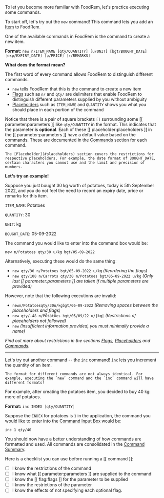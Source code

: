 <!-- markdownlint-disable-file first-line-h1 -->

To let you become more familiar with FoodRem, let's practice executing some commands.

To start off, let's try out the `new` command! This command lets you add an [Item](#item) to FoodRem.

One of the available commands in FoodRem is the command to create a new item.

**Format:** `new n/ITEM_NAME [qty/QUANTITY] [u/UNIT] [bgt/BOUGHT_DATE] [exp/EXPIRY_DATE] [p/PRICE] [r/REMARKS]`

**What does the format mean?**

The first word of every command allows FoodRem to distinguish different commands.

* `new` tells FoodRem that this is the command to create a new item
* [Flags](#flags) such as `n/` and `qty/` are delimiters that enable FoodRem to distinguish different parameters supplied by you without ambiguity
* [Placeholders](#placeholders) such as `ITEM_NAME` and `QUANTITY` shows you what you should place in each portion of the command

Notice that there is a pair of square brackets `[]` surrounding some [[ parameter:parameters ]] like `qty/QUANTITY` in the format. This indicates that the parameter is **optional**. Each of these [[ placeholder:placeholders ]] in the [[ parameter:parameters ]] have a default value based on the commands. These are documented in the [Commands](#commands) section for each command.

```note
The [Placeholder](#placeholders) section covers the restrictions for respective placeholders. For example, the date format of BOUGHT_DATE, certain characters you cannot use and the limit and precision of numbers.
```

**Let's try an example!**

Suppose you just bought 30 kg worth of potatoes, today is 5th September 2022, and you do not feel the need to record an expiry date, price or remarks for this item.

`ITEM_NAME`: Potatoes

`QUANTITY`: 30

`UNIT`: kg

`BOUGHT_DATE`: 05-09-2022

The command you would like to enter into the command box would be:

`new n/Potatoes qty/30 u/kg bgt/05-09-2022`

Alternatively, executing these would do the same thing:

* `new qty/30 n/Potatoes bgt/05-09-2022 u/kg` _(Reordering the flags)_
* `new qty/100 n/Carrots qty/30 n/Potatoes bgt/05-09-2022 u/kg` _(Only last [[ parameter:parameters ]] are taken if multiple parameters are provided)_

However, note that the following executions are invalid:

* `newn/Potatoesqty/30u/kgbgt/05-09-2022` _(Removing spaces between the placeholders and flags)_
* `new qty/-48 n/PÖtátÖes bgt/05/09/22 u/|kg|` _(Restrictions of placeholders not followed)_
* `new` _(Insufficient information provided, you must minimally provide a name)_

_Find out more about restrictions in the sections [Flags](#flags), [Placeholders](#placeholders) and [Commands](#commands)._

---
Let's try out another command -- the `inc` command! `inc` lets you increment the quantity of an item.

```warning
The format for different commands are not always identical. For example, executing the `new` command and the `inc` command will have different formats!
```

For example, after creating the potatoes item, you decided to buy 40 kg more of potatoes.

**Format:** `inc INDEX [qty/QUANTITY]`

Suppose the `INDEX` for potatoes is `1` in the application, the command you would like to enter into the [Command Input Box](#layout) would be:

`inc 1 qty/40`

You should now have a better understanding of how commands are formatted and used. All commands are consolidated in the [Command Summary](#command-summary).

Here is a checklist you can use before running a [[ command ]]:

* [ ] I know the restrictions of the command 
* [ ] I know what [[ parameter:parameters ]] are supplied to the command
* [ ] I know the [[ flag:flags ]] for the parameter to be supplied
* [ ] I know the restrictions of the parameter
* [ ] I know the effects of not specifying each optional flag.
